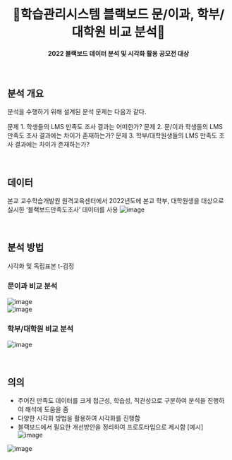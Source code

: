 <h1 align="center">  🏫학습관리시스템 블랙보드 문/이과, 학부/대학원 비교 분석🏫  </h1>
<h4 align="center"> 2022 블랙보드 데이터 분석 및 시각화 활용 공모전 대상  </h4>
<br/>

## 분석 개요
분석을 수행하기 위해 설계된 분석 문제는 다음과 같다.

문제 1. 학생들의 LMS 만족도 조사 결과는 어떠한가?
문제 2. 문/이과 학생들의 LMS 만족도 조사 결과에는 차이가 존재하는가?
문제 3. 학부/대학원생들의 LMS 만족도 조사 결과에는 차이가 존재하는가?

<br/>

## 데이터
본교 교수학습개발원 원격교육센터에서 2022년도에 본교 학부, 대학원생을 대상으로 실시한 ‘블랙보드만족도조사’ 데이터를 사용
![image](https://github.com/user-attachments/assets/a7c3bd22-6430-4320-91bb-9c35bcc794bb)


<br/>

## 분석 방법
시각화 및 독립표본 t-검정

### 문이과 비교 분석
![image](https://github.com/user-attachments/assets/56fdcddd-34f9-4f7e-8d7a-d04e024b16c5)
<br/>
![image](https://github.com/user-attachments/assets/1d2b6e21-f86f-4931-857e-80e5a647a0a5)

### 학부/대학원 비교 분석
![image](https://github.com/user-attachments/assets/8dfdefda-febd-4eb2-b87c-d8220aa406ab)


<br/>

## 의의
- 주어진 만족도 데이터를 크게 접근성, 학습성, 직관성으로 구분하여 분석을 진행하여 해석에 도움을 줌
- 다양한 시각화 방법을 활용하여 시각화를 진행함
- 블랙보드에서 필요한 개선방안을 정리하여 프로토타입으로 제시함
[예시]
![image](https://github.com/user-attachments/assets/c755a8e9-d257-4961-b7fb-5f1e8a470179)

![image](https://github.com/user-attachments/assets/3db0088d-3396-48b2-8774-08b0b1f88b82)

  

